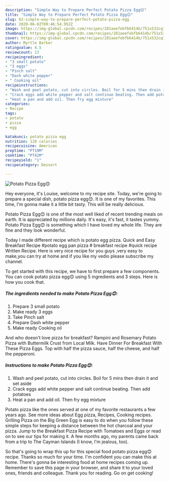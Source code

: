 ```yaml
---
description: "Simple Way to Prepare Perfect Potato Pizza Egg😊"
title: "Simple Way to Prepare Perfect Potato Pizza Egg😊"
slug: 62-simple-way-to-prepare-perfect-potato-pizza-egg
date: 2020-06-02T09:46:54.952Z
image: https://img-global.cpcdn.com/recipes/281aeefebfb6414b/751x532cq70/potato-pizza-egg😊-recipe-main-photo.jpg
thumbnail: https://img-global.cpcdn.com/recipes/281aeefebfb6414b/751x532cq70/potato-pizza-egg😊-recipe-main-photo.jpg
cover: https://img-global.cpcdn.com/recipes/281aeefebfb6414b/751x532cq70/potato-pizza-egg😊-recipe-main-photo.jpg
author: Myrtle Barker
ratingvalue: 4.5
reviewcount: 13
recipeingredient:
- "3 small potato"
- "3 eggs"
- "Pinch salt"
- "Dash white pepper"
- " Cooking oil"
recipeinstructions:
- "Wash and peel potato, cut into circles. Boil for 5 mins then drain it and set aside"
- "Crack eggs add white pepper and salt continue beating. Then add potatoes"
- "Heat a pan and add oil. Then fry egg mixture"
categories:
- Recipe
tags:
- potato
- pizza
- egg

katakunci: potato pizza egg 
nutrition: 128 calories
recipecuisine: American
preptime: "PT19M"
cooktime: "PT42M"
recipeyield: "1"
recipecategory: Dessert

---
```



![Potato Pizza Egg😊](https://img-global.cpcdn.com/recipes/281aeefebfb6414b/751x532cq70/potato-pizza-egg😊-recipe-main-photo.jpg)

Hey everyone, it's Louise, welcome to my recipe site. Today, we're going to prepare a special dish, potato pizza egg😊. It is one of my favorites. This time, I'm gonna make it a little bit tasty. This will be really delicious.

Potato Pizza Egg😊 is one of the most well liked of recent trending meals on earth. It is appreciated by millions daily. It's easy, it's fast, it tastes yummy. Potato Pizza Egg😊 is something which I have loved my whole life. They are fine and they look wonderful.

Today I made different recipe which is potato egg pizza. Quick and Easy Breakfast Recipe #potato egg pan pizza # breakfast recipe #quick recipe Written Recipe. Here is very nice recipe for you guys ,very easy to make,you can try at home and if you like my vedio please subscribe my channel.


To get started with this recipe, we have to first prepare a few components. You can cook potato pizza egg😊 using 5 ingredients and 3 steps. Here is how you cook that.

<!--inarticleads1-->

##### The ingredients needed to make Potato Pizza Egg😊:

1. Prepare 3 small potato
1. Make ready 3 eggs
1. Take Pinch salt
1. Prepare Dash white pepper
1. Make ready  Cooking oil


And who doesn&#39;t love pizza for breakfast? Rampini and Rosemary Potato Pizza with Buttermilk Crust from Local Milk. Have Dinner For Breakfast With These Pizza Eggs. Top with half the pizza sauce, half the cheese, and half the pepperoni. 

<!--inarticleads2-->

##### Instructions to make Potato Pizza Egg😊:

1. Wash and peel potato, cut into circles. Boil for 5 mins then drain it and set aside
1. Crack eggs add white pepper and salt continue beating. Then add potatoes
1. Heat a pan and add oil. Then fry egg mixture


Potato pizza like the ones served at one of my favorite restaurants a few years ago. See more ideas about Egg pizza, Recipes, Cooking recipes. Grilling Pizza on the Big Green Egg is easy to do when you follow these simple steps for keeping a distance between the hot charcoal and your pizza. Jump to the Breakfast Pizza Recipe with Tomatoes and Eggs or read on to see our tips for making it. A few months ago, my parents came back from a trip to The Cayman Islands (I know, I&#39;m jealous, too). 

So that's going to wrap this up for this special food potato pizza egg😊 recipe. Thanks so much for your time. I'm confident you can make this at home. There's gonna be interesting food at home recipes coming up. Remember to save this page in your browser, and share it to your loved ones, friends and colleague. Thank you for reading. Go on get cooking!
